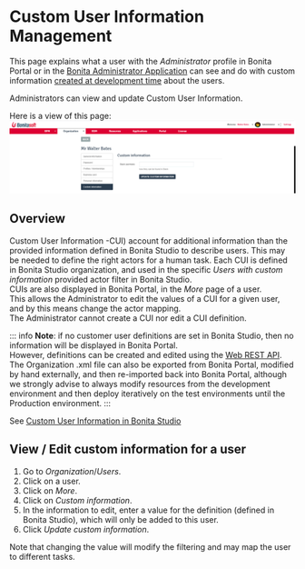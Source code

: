 # Custom User Information Management

This page explains what a user with the _Administrator_ profile in Bonita Portal or in the [Bonita Administrator Application](admin-application-overview.md) can see and do with custom information [created at development time](custom-user-information-in-bonita-bpm-studio.md) about the users.  

Administrators can view and update Custom User Information.

Here is a view of this page:
![Custom User Information UI](images/UI2021.1/custom-user-info.png)<!--{.img-responsive}-->

## Overview
Custom User Information -CUI) account for additional information than the provided information defined in Bonita Studio to describe users. This may be needed to define the right actors for a human task. 
Each CUI is defined in Bonita Studio organization, and used in the specific _Users with custom information_ provided actor filter in Bonita Studio.  
CUIs are also displayed in Bonita Portal, in the _More_ page of a user.  
This allows the Administrator to edit the values of a CUI for a given user, and by this means change the actor mapping.  
The Administrator cannot create a CUI nor edit a CUI definition.

::: info
**Note**: if no customer user definitions are set in Bonita Studio, then no information will be displayed in Bonita Portal.  
However, definitions can be created and edited using the [Web REST API](customuserinfo-api.md).  
The Organization .xml file can also be exported from Bonita Portal, modified by hand externally, and then re-imported back into Bonita Portal, although we strongly advise to always modify resources from the development environment and then deploy iteratively on the test environments until the Production environment.
:::

See [Custom User Information in Bonita Studio](custom-user-information-in-bonita-bpm-studio.md)

## View / Edit custom information for a user

1. Go to _Organization_/_Users_.
1. Click on a user.
1. Click on _More_.
1. Click on _Custom information_.
1. In the information to edit, enter a value for the definition (defined in Bonita Studio), which will only be added to this user.
1. Click _Update custom information_.

Note that changing the value will modify the filtering and may map the user to different tasks.
